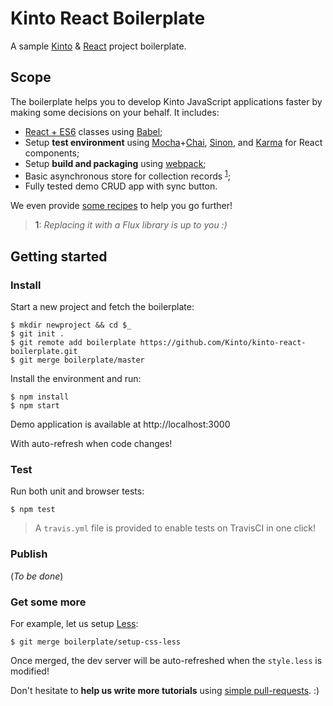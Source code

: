 # Kinto React Boilerplate

A sample [Kinto](https://github.com/mozilla-services/kinto.js) & [React](http://facebook.github.io/react/) project boilerplate.

## Scope

The boilerplate helps you to develop Kinto JavaScript applications faster by making some decisions on your behalf. It includes:

* [React + ES6](https://facebook.github.io/react/blog/2015/01/27/react-v0.13.0-beta-1.html) classes using [Babel](https://babeljs.io);
* Setup **test environment** using [Mocha](http://mochajs.org/)+[Chai](http://chaijs.com/), [Sinon](http://sinonjs.org/), and [Karma](karma-runner.github.io/) for React components;
* Setup **build and packaging** using [webpack](http://webpack.github.io/);
* Basic asynchronous store for collection records <sup>[1](#note-flux)</sup>;
* Fully tested demo CRUD app with sync button.

We even provide [some recipes](https://github.com/Kinto/kinto-react-boilerplate/labels/Tutorial) to help you go further!

><a name="note-flux">1</a>: *Replacing it with a Flux library is up to you :)*

## Getting started

### Install

Start a new project and fetch the boilerplate:

    $ mkdir newproject && cd $_
    $ git init .
    $ git remote add boilerplate https://github.com/Kinto/kinto-react-boilerplate.git
    $ git merge boilerplate/master

Install the environment and run:

    $ npm install
    $ npm start

Demo application is available at http://localhost:3000

With auto-refresh when code changes!

### Test

Run both unit and browser tests:

    $ npm test

> A `travis.yml` file is provided to enable tests on TravisCI in one click!


### Publish

(*To be done*)


### Get some more

For example, let us setup [Less](http://lesscss.org/):

    $ git merge boilerplate/setup-css-less

Once merged, the dev server will be auto-refreshed when the `style.less` is modified!

Don't hesitate to **help us write more tutorials** using [simple pull-requests](https://github.com/Kinto/kinto-react-boilerplate/labels/Tutorial). :)
